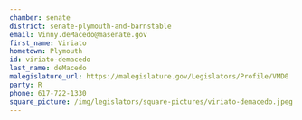 ```yaml
---
chamber: senate
district: senate-plymouth-and-barnstable
email: Vinny.deMacedo@masenate.gov
first_name: Viriato
hometown: Plymouth
id: viriato-demacedo
last_name: deMacedo
malegislature_url: https://malegislature.gov/Legislators/Profile/VMD0
party: R
phone: 617-722-1330
square_picture: /img/legislators/square-pictures/viriato-demacedo.jpeg
---
```

